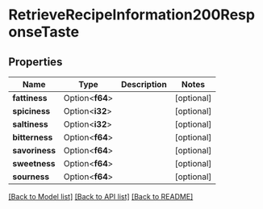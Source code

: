 # RetrieveRecipeInformation200ResponseTaste

## Properties

Name | Type | Description | Notes
------------ | ------------- | ------------- | -------------
**fattiness** | Option<**f64**> |  | [optional]
**spiciness** | Option<**i32**> |  | [optional]
**saltiness** | Option<**i32**> |  | [optional]
**bitterness** | Option<**f64**> |  | [optional]
**savoriness** | Option<**f64**> |  | [optional]
**sweetness** | Option<**f64**> |  | [optional]
**sourness** | Option<**f64**> |  | [optional]

[[Back to Model list]](../README.md#documentation-for-models) [[Back to API list]](../README.md#documentation-for-api-endpoints) [[Back to README]](../README.md)


